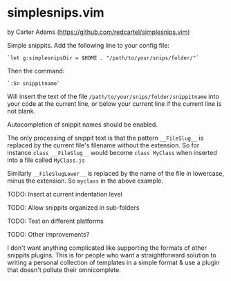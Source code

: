 # simplesnips.vim

by Carter Adams (https://github.com/redcartel/simplesnips.vim)

Simple snippits. Add the following line to your config file:

    `let g:simplesnipsDir = $HOME . "/path/to/your/snips/folder/"`

Then the command:

    `:Sn snippitname`

Will insert the text of the file `/path/to/your/snips/folder/snippitname` 
into your code at the current line, or below your current line if the
current line is not blank.

Autocompletion of snippit names should be enabled.

The only processing of snippit text is that the pattern `__FileSlug__` is
replaced by the current file's filename without the extension. So for instance
`class __FileSlug__` would become `class MyClass` when inserted into a file 
called `MyClass.js`

Similarly `__FileSlugLower__` is replaced by the name of the file in lowercase,
minus the extension. So `myclass` in the above example.


TODO: Insert at current indentation level

TODO: Allow snippits organized in sub-folders

TODO: Test on different platforms

TODO: Other improvements?

I don't want anything complicated like supporting the formats of other snippits
plugins. This is for people who want a straightforward solution to writing a
personal collection of templates in a simple format & use a plugin that doesn't
pollute their omnicomplete.
